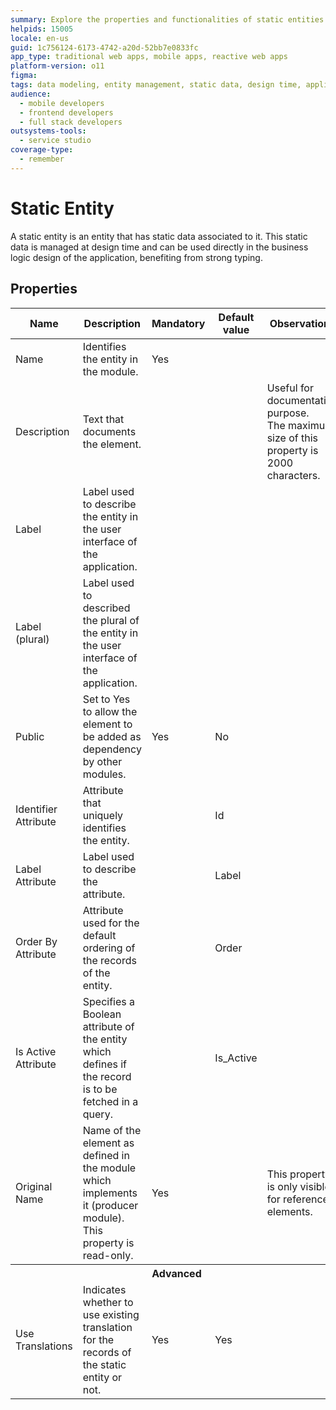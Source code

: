```yaml
---
summary: Explore the properties and functionalities of static entities in OutSystems 11 (O11), designed for robust business logic integration.
helpids: 15005
locale: en-us
guid: 1c756124-6173-4742-a20d-52bb7e0833fc
app_type: traditional web apps, mobile apps, reactive web apps
platform-version: o11
figma:
tags: data modeling, entity management, static data, design time, application development
audience:
  - mobile developers
  - frontend developers
  - full stack developers
outsystems-tools:
  - service studio
coverage-type:
  - remember
---
```


# Static Entity

A static entity is an entity that has static data associated to it. This static data is managed at design time and can be used directly in the business logic design of the application, benefiting from strong typing.  

## Properties

<table markdown="1">
<thead>
<tr>
<th>Name</th>
<th>Description</th>
<th>Mandatory</th>
<th>Default value</th>
<th>Observations</th>
</tr>
</thead>
<tbody>
<tr>
<td title="Name">Name</td>
<td>Identifies the entity in the module.</td>
<td>Yes</td>
<td></td>
<td></td>
</tr>
<tr>
<td title="Description">Description</td>
<td>Text that documents the element.</td>
<td></td>
<td></td>
<td>Useful for documentation purpose.<br/>The maximum size of this property is 2000 characters.</td>
</tr>
<tr>
<td title="Label">Label</td>
<td>Label used to describe the entity in the user interface of the application.</td>
<td></td>
<td></td>
<td></td>
</tr>
<tr>
<td title="Label (plural)">Label (plural)</td>
<td>Label used to described the plural of the entity in the user interface of the application.</td>
<td></td>
<td></td>
<td></td>
</tr>
<tr>
<td title="Public">Public</td>
<td>Set to Yes to allow the element to be added as dependency by other modules.</td>
<td>Yes</td>
<td>No</td>
<td></td>
</tr>
<tr>
<td title="Identifier Attribute">Identifier Attribute</td>
<td>Attribute that uniquely identifies the entity.</td>
<td></td>
<td>Id</td>
<td></td>
</tr>
<tr>
<td title="Label Attribute">Label Attribute</td>
<td>Label used to describe the attribute.</td>
<td></td>
<td>Label</td>
<td></td>
</tr>
<tr>
<td title="Order By Attribute">Order By Attribute</td>
<td>Attribute used for the default ordering of the records of the entity.</td>
<td></td>
<td>Order</td>
<td></td>
</tr>
<tr>
<td title="Is Active Attribute">Is Active Attribute</td>
<td>Specifies a Boolean attribute of the entity which defines if the record is to be fetched in a query.</td>
<td></td>
<td>Is_Active</td>
<td></td>
</tr>
<tr>
<td title="Original Name">Original Name</td>
<td>Name of the element as defined in the module which implements it (producer module). This property is read-only.</td>
<td>Yes</td>
<td></td>
<td>This property is only visible for referenced elements.</td>
</tr>
<tr >
<th colspan="5">Advanced</th>
</tr>
<tr>
<td title="Use Translations">Use Translations</td>
<td>Indicates whether to use existing translation for the records of the static entity or not.</td>
<td>Yes</td>
<td>Yes</td>
<td></td>
</tr>
</tbody>
</table>

